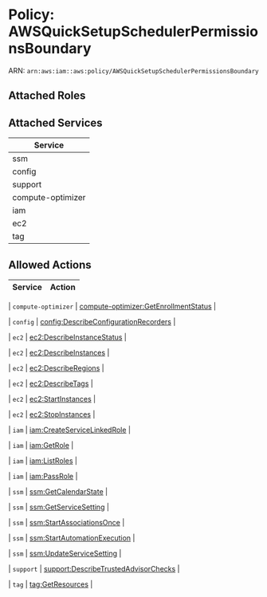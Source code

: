 # Policy: AWSQuickSetupSchedulerPermissionsBoundary

ARN: `arn:aws:iam::aws:policy/AWSQuickSetupSchedulerPermissionsBoundary`

## Attached Roles

## Attached Services

| Service |
|---------|
| ssm |
| config |
| support |
| compute-optimizer |
| iam |
| ec2 |
| tag |

## Allowed Actions

| Service | Action |
|:-------:|--------|

| `compute-optimizer` | [compute-optimizer:GetEnrollmentStatus](../actions.md#compute-optimizer:getenrollmentstatus) |

| `config` | [config:DescribeConfigurationRecorders](../actions.md#config:describeconfigurationrecorders) |

| `ec2` | [ec2:DescribeInstanceStatus](../actions.md#ec2:describeinstancestatus) |

| `ec2` | [ec2:DescribeInstances](../actions.md#ec2:describeinstances) |

| `ec2` | [ec2:DescribeRegions](../actions.md#ec2:describeregions) |

| `ec2` | [ec2:DescribeTags](../actions.md#ec2:describetags) |

| `ec2` | [ec2:StartInstances](../actions.md#ec2:startinstances) |

| `ec2` | [ec2:StopInstances](../actions.md#ec2:stopinstances) |

| `iam` | [iam:CreateServiceLinkedRole](../actions.md#iam:createservicelinkedrole) |

| `iam` | [iam:GetRole](../actions.md#iam:getrole) |

| `iam` | [iam:ListRoles](../actions.md#iam:listroles) |

| `iam` | [iam:PassRole](../actions.md#iam:passrole) |

| `ssm` | [ssm:GetCalendarState](../actions.md#ssm:getcalendarstate) |

| `ssm` | [ssm:GetServiceSetting](../actions.md#ssm:getservicesetting) |

| `ssm` | [ssm:StartAssociationsOnce](../actions.md#ssm:startassociationsonce) |

| `ssm` | [ssm:StartAutomationExecution](../actions.md#ssm:startautomationexecution) |

| `ssm` | [ssm:UpdateServiceSetting](../actions.md#ssm:updateservicesetting) |

| `support` | [support:DescribeTrustedAdvisorChecks](../actions.md#support:describetrustedadvisorchecks) |

| `tag` | [tag:GetResources](../actions.md#tag:getresources) |
